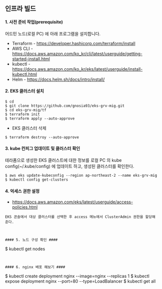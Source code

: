 ## 인프라 빌드 ##

#### 1. 사전 준비 작업(prerequisite) ####

어드민 노드(로컬 PC) 에 아래 프로그램을 설치합니다. 

* Terraform - https://developer.hashicorp.com/terraform/install
* AWS CLI - https://docs.aws.amazon.com/ko_kr/cli/latest/userguide/getting-started-install.html
* kubectl - https://docs.aws.amazon.com/ko_kr/eks/latest/userguide/install-kubectl.html
* Helm - https://docs.helm.sh/docs/intro/install/
    
#### 2. EKS 클러스터 설치 ####
```
$ cd
$ git clone https://github.com/gnosia93/eks-grv-mig.git
$ cd eks-grv-mig/tf
$ terraform init
$ terraform apply --auto-approve
```

* EKS 클러스터 삭제
```
$ terraform destroy --auto-approve
```

#### 3. kube 컨피그 업데이트 및 클러스터 확인 ####
테라폼으로 생성한 EKS 클러스트에 대한 정보를 로컬 PC 의 kube config(~/.kube/config) 에 업데이트 하고, 생성된 클러스터를 확인한다.
```
$ aws eks update-kubeconfig --region ap-northeast-2 --name eks-grv-mig
$ kubectl config get-clusters
```

#### 4. 억세스 권한 설정 ####
* https://docs.aws.amazon.com/eks/latest/userguide/access-policies.html
```
EKS 콘솔에서 대상 클러스터를 선택한 후 access 메뉴에서 ClusterAdmin 권한을 할당해 준다. 



#### 5. 노드 구성 확인 ####
```
$ kubectl get nodes
```


#### 6. nginx 배포 해보기 ####
```
$ kubectl create deployment nginx --image=nginx --replicas 1
$ kubectl expose deployment nginx --port=80 --type=LoadBalancer
$ kubectl get all
```


